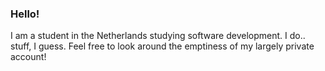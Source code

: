 ### Hello!
I am a student in the Netherlands studying software development. I do.. stuff, I guess. Feel free to look around the emptiness of my largely private account!